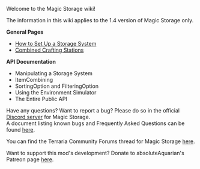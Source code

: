 Welcome to the Magic Storage wiki!

The information in this wiki applies to the 1.4 version of Magic Storage only.

**General Pages**
* [How to Set Up a Storage System](How-to-Set-Up-a-Storage-System.md)
* [Combined Crafting Stations](Combined-Crafting-Stations.md)

**API Documentation**
* Manipulating a Storage System
* ItemCombining
* SortingOption and FilteringOption
* Using the Environment Simulator
* The Entire Public API

Have any questions?  Want to report a bug?  Please do so in the official [Discord server](https://discord.gg/FemPG7eev4) for Magic Storage.  
A document listing known bugs and Frequently Asked Questions can be found [here](https://docs.google.com/document/d/1CvyOI5teQpxTbUkIL6xbxfKtFNdnIzAUCjwiV68aUYI/edit?usp=sharing).

You can find the Terraria Community Forums thread for Magic Storage [here](https://forums.terraria.org/index.php?threads/magic-storage.106520/).

Want to support this mod's development?  Donate to absoluteAquarian's Patreon page [here](https://www.patreon.com/absoluteAquarian).
